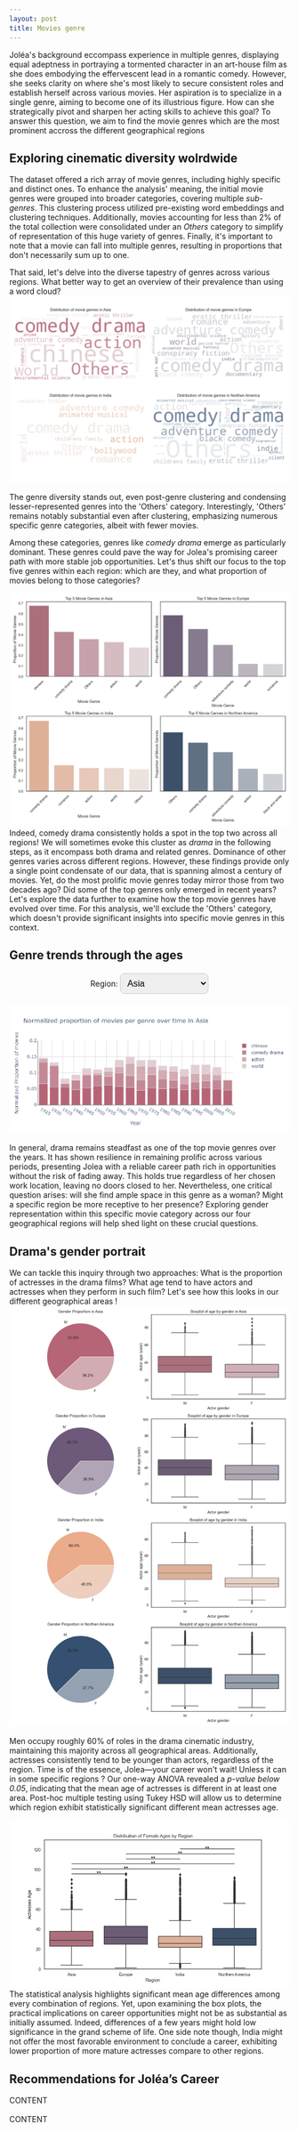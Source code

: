```yaml
---
layout: post
title: Movies genre
---
```


Joléa's background eccompass experience in multiple genres, displaying equal adeptness in portraying a tormented character in an art-house film as she does embodying the effervescent lead in a romantic comedy. However, she seeks clarity on where she's most likely to secure consistent roles and establish herself across various movies. Her aspiration is to specialize in a single genre, aiming to become one of its illustrious figure. How can she strategically pivot and sharpen her acting skills to achieve this goal?
To answer this question, we aim to find the movie genres which are the most prominent accross the different geographical regions

## Exploring cinematic diversity wolrdwide

The dataset offered a rich array of movie genres, including highly specific and distinct ones. To enhance the analysis' meaning, the initial movie genres were grouped into broader categories, covering multiple _sub-genres_. This clustering process utilized pre-existing word embeddings and clustering techniques.
Additionally, movies accounting for less than 2% of the total collection were consolidated under an _Others_ category to simplify of representation of this huge variety of genres.
Finally, it's important to note that a movie can fall into multiple genres, resulting in proportions that don't necessarily sum up to one.

That said, let's delve into the diverse tapestry of genres across various regions. What better way to get an overview of their prevalence than using a word cloud?
![genres](plots/genres_wordcloud.png)

The genre diversity stands out, even post-genre clustering and condensing lesser-represented genres into the 'Others' category. Interestingly, 'Others' remains notably substantial even after clustering, emphasizing numerous specific genre categories, albeit with fewer movies.

Among these categories, genres like _comedy drama_ emerge as particularly dominant. These genres could pave the way for Jolea's promising career path with more stable job opportunities. Let's thus shift our focus to the top five genres within each region: which are they, and what proportion of movies belong to those categories?

![genres_top_5](plots/top_5_movies_genres.png)
Indeed, comedy drama consistently holds a spot in the top two across all regions! We will sometimes evoke this cluster as _drama_ in the following steps, as it encompass both drama and related genres. Dominance of other genres varies across different regions.
However, these findings provide only a single point condensate of our data, that is spanning almost a century of movies. Yet, do the most prolific movie genres today mirror those from two decades ago? Did some of the top genres only emerged in recent years? Let's explore the data further to examine how the top movie genres have evolved over time. For this analysis, we'll exclude the 'Others' category, which doesn't provide significant insights into specific movie genres in this context.

## Genre trends through the ages

<html lang="en">
<head>
    <meta charset="UTF-8">
    <meta name="viewport" content="width=device-width, initial-scale=1.0">
    <title>Interactive Image Selector</title>
    <style>
        #imageContainer {
            text-align: center;
            margin-top: 20px;
        }
        #imageSelector {
            border-radius: 8px;
            padding: 8px;
            border: 1px solid #ccc;
            font-size: 16px;
            margin-bottom: 20px;
        }
        .hidden {
            display: none;
        }
        .caption {
            margin-top: 10px;
            font-style: italic;
        }
    </style>
</head>
<body>

<div id="imageContainer">
    <label for="imageSelector">Region: </label>
    <select id="imageSelector" onchange="showSelectedImage()">
        <option value="1">Asia</option>
        <option value="2">Europe</option>
        <option value="3">India</option>
        <option value="4">Northen America</option>
    </select>
    <img id="1" class="to-be-hidden2" src="plots/genre_time_1.png" alt="Image 1">
    <div id="Caption1" class="caption to-be-hidden2">
    </div>
    <img id="2" class="to-be-hidden2 hidden" src="plots/genre_time_2.png" alt="Image 2">
    <div id="Caption2" class="caption hidden to-be-hidden2">
    </div>
    <img id="3" class="to-be-hidden2 hidden" src="plots/genre_time_3.png" alt="Image 3">
    <div id="Caption3" class="caption hidden to-be-hidden2">
    </div>
    <img id="PROPN" class="to-be-hidden2 hidden" src="plots/genre_time_4.png" alt="Image 4">
    <div id="Caption4" class="caption hidden to-be-hidden2">
    </div>
</div>

<script>

    function showSelectedImage() {
        // Hide all images and captions
        var elements = document.querySelectorAll('.to-be-hidden2');
        elements.forEach(function (element) {
            element.classList.add('hidden');
        });

        // Show the selected image and caption
        var selectedImageId = document.getElementById('imageSelector').value;
        var selectedImage = document.getElementById(selectedImageId);
        var selectedCaption = document.getElementById('Caption'+selectedImageId);
        
        if (selectedImage && selectedCaption) {
            selectedImage.classList.remove('hidden');
        }
    }
</script>

</body>
</html>

In general, drama remains steadfast as one of the top movie genres over the years. It has shown resilience in remaining prolific across various periods, presenting Jolea with a reliable career path rich in opportunities without the risk of fading away. This holds true regardless of her chosen work location, leaving no doors closed to her.
Nevertheless, one critical question arises: will she find ample space in this genre as a woman? Might a specific region be more receptive to her presence? Exploring gender representation within this specific movie category across our four geographical regions will help shed light on these crucial questions.

## Drama's gender portrait

We can tackle this inquiry through two approaches: What is the proportion of actresses in the drama films? What age tend to have actors and actresses when they perform in such film?
Let's see how this looks in our different geographical areas !
![gender_drama](plots/gender_drama.png)

Men occupy roughly 60% of roles in the drama cinematic industry, maintaining this majority across all geographical areas. Additionally, actresses consistently tend to be younger than actors, regardless of the region. Time is of the essence, Jolea—your career won't wait! Unless it can in some specific regions ?
Our one-way ANOVA revealed a _p-value below 0.05_, indicating that the mean age of actresses is different in at least one area. Post-hoc multiple testing using Tukey HSD will allow us to determine which region exhibit statistically significant different mean actresses age.

![age_drama](plots/age_comparison_drama.png)
The statistical analysis highlights significant mean age differences among every combination of regions. Yet, upon examining the box plots, the practical implications on career opportunities might not be as substantial as initially assumed. Indeed, differences of a few years might hold low significance in the grand scheme of life. One side note though, India might not offer the most favorable environment to conclude a career, exhibiting lower proportion of more mature actresses compare to other regions.

<div class="message">
  <h2>
    Recommendations for Joléa’s Career
  </h2>
  <p>
    CONTENT
    <br><br>
    CONTENT
  </p>
</div>
